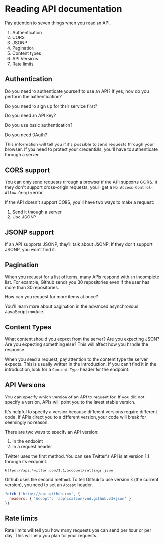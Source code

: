 # Reading API documentation

Pay attention to seven things when you read an API.

1. Authentication
2. CORS
3. JSONP
4. Pagination
5. Content types
6. API Versions
7. Rate limits

## Authentication

Do you need to authenticate yourself to use an API? If yes, how do you perform the authentication?

Do you need to sign up for their service first?

Do you need an API key?

Do you use basic authentication?

Do you need OAuth?

This information will tell you if it's possible to send requests through your browser. If you need to protect your credentials, you'll have to authenticate through a server.

## CORS support

You can only send requests through a browser if the API supports CORS. If they don't support cross-origin requests, you'll get a `No Access-Control-Allow-Origin` error.

If the API doesn't support CORS, you'll have two ways to make a request:

1. Send it through a server
2. Use JSONP

## JSONP support

If an API supports JSONP, they'll talk about JSONP. If they don't support JSONP, you won't find it.

## Pagination

When you request for a list of items, many APIs respond with an incomplete list. For example, Github sends you 30 repositories even if the user has more than 30 repositories.

How can you request for more items at once?

You'll learn more about pagination in the advanced asynchronous JavaScript module.

## Content Types

What content should you expect from the server? Are you expecting JSON? Are you expecting something else? This will affect how you handle the response.

When you send a request, pay attention to the content type the server expects. This is usually written in the introduction. If you can't find it in the introduction, look for a `Content-Type` header for the endpoint.

## API Versions

You can specify which version of an API to request for. If you did not specify a version, APIs will point you to the latest stable version.

It's helpful to specify a version because different versions require different code. If APIs direct you to a different version, your code will break for seemingly no reason.

There are two ways to specify an API version:

1. In the endpoint
2. In a request header

Twitter uses the first method. You can see Twitter's API is at version 1.1 through its endpoint.

```
https://api.twitter.com/1.1/account/settings.json
```

Github uses the second method. To tell Github to use version 3 (the current version), you need to set an `Accept` header.

```js
fetch ('https://api.github.com', {
  headers: { 'Accept': 'application/vnd.github.v3+json' }
})
```

## Rate limits

Rate limits will tell you how many requests you can send per hour or per day. This will help you plan for your requests.
